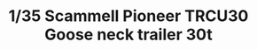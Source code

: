 ---
layout: product
title: "1/35 Scammell Pioneer TRCU30  Goose neck trailer 30t"
price: "4500" 
desc: "Maketa"
img_path: "/assets/img/TM35208.jpg"
brand: "N/A"
available: false
special_offer: false
new: false
soon: false
cat: "010000"
subcat: "013100"
subsubcat: "0N/A"
sifra: "TM35208"
popular: true
---